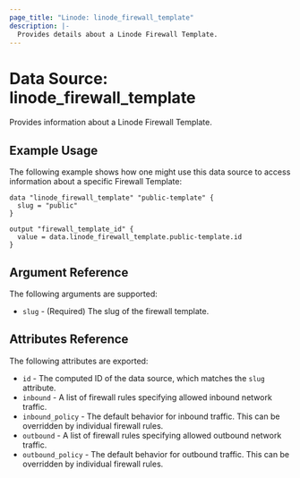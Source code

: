 ```yaml
---
page_title: "Linode: linode_firewall_template"
description: |-
  Provides details about a Linode Firewall Template.
---
```


# Data Source: linode\_firewall\_template

Provides information about a Linode Firewall Template.

## Example Usage

The following example shows how one might use this data source to access information about a specific Firewall Template:

```hcl
data "linode_firewall_template" "public-template" {
  slug = "public"
}

output "firewall_template_id" {
  value = data.linode_firewall_template.public-template.id
}
```

## Argument Reference

The following arguments are supported:

* `slug` - (Required) The slug of the firewall template.

## Attributes Reference

The following attributes are exported:

* `id` - The computed ID of the data source, which matches the `slug` attribute.
* `inbound` - A list of firewall rules specifying allowed inbound network traffic.
* `inbound_policy` - The default behavior for inbound traffic. This can be overridden by individual firewall rules.
* `outbound` - A list of firewall rules specifying allowed outbound network traffic.
* `outbound_policy` - The default behavior for outbound traffic. This can be overridden by individual firewall rules.
